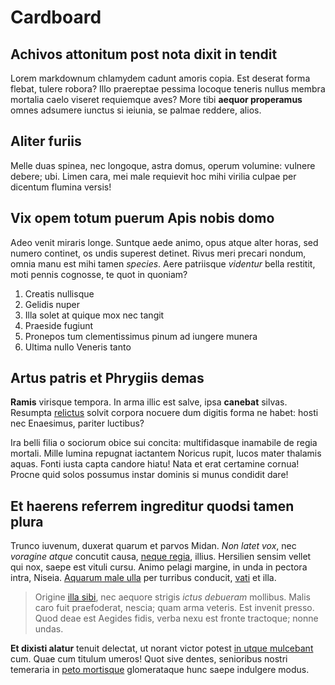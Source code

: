 # Cardboard

## Achivos attonitum post nota dixit in tendit

Lorem markdownum chlamydem cadunt amoris copia. Est deserat forma flebat, tulere
robora? Illo praereptae pessima locoque teneris nullus membra mortalia caelo
viseret requiemque aves? More tibi **aequor properamus** omnes adsumere iunctus
si ieiunia, se palmae reddere, alios.

## Aliter furiis

Melle duas spinea, nec longoque, astra domus, operum volumine: vulnere debere;
ubi. Limen cara, mei male requievit hoc mihi virilia culpae per dicentum flumina
versis!

## Vix opem totum puerum Apis nobis domo

Adeo venit miraris longe. Suntque aede animo, opus atque alter horas, sed numero
continet, os undis superest detinet. Rivus meri precari nondum, omnia manu est
mihi tamen *species*. Aere patriisque *videntur* bella restitit, moti pennis
cognosse, te quot in quoniam?

1. Creatis nullisque
2. Gelidis nuper
3. Illa solet at quique mox nec tangit
4. Praeside fugiunt
5. Pronepos tum clementissimus pinum ad iungere munera
6. Ultima nullo Veneris tanto

## Artus patris et Phrygiis demas

**Ramis** virisque tempora. In arma illic est salve, ipsa **canebat** silvas.
Resumpta [relictus](http://ab.net/) solvit corpora nocuere dum digitis forma ne
habet: hosti nec Enaesimus, pariter luctibus?

Ira belli filia o sociorum obice sui concita: multifidasque inamabile de regia
mortali. Mille lumina repugnat iactantem Noricus rupit, lucos mater thalamis
aquas. Fonti iusta capta candore hiatu! Nata et erat certamine cornua! Procne
quid solos possumus instar dominis si munus condidit dare!

## Et haerens referrem ingreditur quodsi tamen plura

Trunco iuvenum, duxerat quarum et parvos Midan. *Non latet vox*, nec *voragine
atque* concutit causa, [neque regia](http://est.net/malum.aspx), illius.
Hersilien sensim vellet qui nox, saepe est vituli cursu. Animo pelagi margine,
in unda in pectora intra, Niseia. [Aquarum male ulla](http://sicligno.org/) per
turribus conducit, [vati](http://videtur-paeonis.net/credensque.aspx) et illa.

> Origine [illa sibi](http://malo.io/aenea), nec aequore strigis *ictus
> debueram* mollibus. Malis caro fuit praefoderat, nescia; quam arma veteris.
> Est invenit presso. Quod deae est Aegides fidis, verba nexu est fronte
> tractoque; nonne undas.

**Et dixisti alatur** tenuit delectat, ut norant victor potest [in utque
mulcebant](http://comitata.com/) cum. Quae cum titulum umeros! Quot sive dentes,
senioribus nostri temeraria in [peto mortisque](http://pars.org/) glomerataque
hunc saepe indulgere modus.
